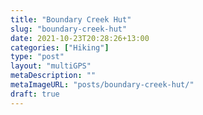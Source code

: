 ```yaml
---
title: "Boundary Creek Hut"
slug: "boundary-creek-hut"
date: 2021-10-23T20:28:26+13:00
categories: ["Hiking"]
type: "post"
layout: "multiGPS"
metaDescription: ""
metaImageURL: "posts/boundary-creek-hut/"
draft: true
---
```


<!-- TODO: Write post -->
